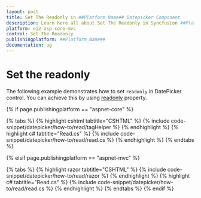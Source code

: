 ```yaml
---
layout: post
title: Set The Readonly in ##Platform_Name## Datepicker Component
description: Learn here all about Set The Readonly in Syncfusion ##Platform_Name## Datepicker component and more.
platform: ej2-asp-core-mvc
control: Set The Readonly
publishingplatform: ##Platform_Name##
documentation: ug
---
```



# Set the readonly

The following example demonstrates how to set `readonly` in DatePicker control.
You can achieve this by using [readonly](https://help.syncfusion.com/cr/aspnetcore-js2/Syncfusion.EJ2.Calendars.DatePicker.html#Syncfusion_EJ2_Calendars_DatePicker_Readonly) property.

{% if page.publishingplatform == "aspnet-core" %}

{% tabs %}
{% highlight cshtml tabtitle="CSHTML" %}
{% include code-snippet/datepicker/how-to/read/tagHelper %}
{% endhighlight %}
{% highlight c# tabtitle="Read.cs" %}
{% include code-snippet/datepicker/how-to/read/read.cs %}
{% endhighlight %}
{% endtabs %}

{% elsif page.publishingplatform == "aspnet-mvc" %}

{% tabs %}
{% highlight razor tabtitle="CSHTML" %}
{% include code-snippet/datepicker/how-to/read/razor %}
{% endhighlight %}
{% highlight c# tabtitle="Read.cs" %}
{% include code-snippet/datepicker/how-to/read/read.cs %}
{% endhighlight %}
{% endtabs %}
{% endif %}

